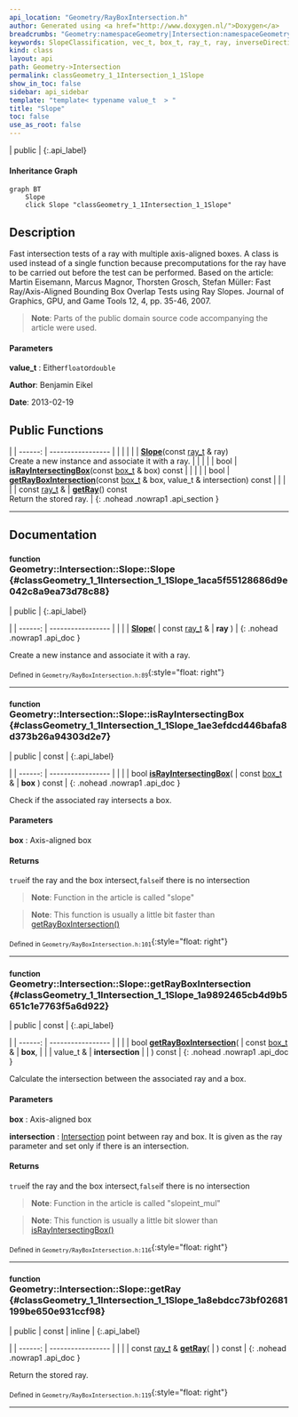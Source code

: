 ```yaml
---
api_location: "Geometry/RayBoxIntersection.h"
author: Generated using <a href="http://www.doxygen.nl/">Doxygen</a>
breadcrumbs: "Geometry:namespaceGeometry|Intersection:namespaceGeometry_1_1Intersection"
keywords: SlopeClassification, vec_t, box_t, ray_t, ray, inverseDirection, classification, xByY, xByZ, yByX, yByZ, zByY, zByX, c_xy, c_xz, c_yx, c_yz, c_zx, c_zy, Slope, isRayIntersectingBox, getRayBoxIntersection, getRay
kind: class
layout: api
path: Geometry->Intersection
permalink: classGeometry_1_1Intersection_1_1Slope
show_in_toc: false
sidebar: api_sidebar
template: "template< typename value_t  > "
title: "Slope"
toc: false
use_as_root: false
---
```


| public |
{:.api_label}

#### Inheritance Graph

```mermaid
graph BT
	Slope
	click Slope "classGeometry_1_1Intersection_1_1Slope"
```

## Description



Fast intersection tests of a ray with multiple axis-aligned boxes. A class is used instead of a single function because precomputations for the ray have to be carried out before the test can be performed. Based on the article: Martin Eisemann, Marcus Magnor, Thorsten Grosch, Stefan Müller: Fast Ray/Axis-Aligned Bounding Box Overlap Tests using Ray Slopes. Journal of Graphics, GPU, and Game Tools 12, 4, pp. 35-46, 2007.


> **Note**: Parts of the public domain source code accompanying the article were used.



#### Parameters
**value_t**
:  Either`float`or`double`





**Author**: Benjamin Eikel



**Date**: 2013-02-19





## Public Functions

|
| ------: | ----------------- |
|  | |
|  | **[Slope](#classGeometry_1_1Intersection_1_1Slope_1aca5f55128686d9e042c8a9ea73d78c88)**(const [ray_t](classGeometry_1_1%5F%5FRay) & ray) <br/> Create a new instance and associate it with a ray. |
|  | |
| bool | **[isRayIntersectingBox](#classGeometry_1_1Intersection_1_1Slope_1ae3efdcd446bafa8d373b26a94303d2e7)**(const [box_t](classGeometry_1_1%5F%5FBox) & box) const |
|  | |
| bool | **[getRayBoxIntersection](#classGeometry_1_1Intersection_1_1Slope_1a9892465cb4d9b5651c1e7763f5a6d922)**(const [box_t](classGeometry_1_1%5F%5FBox) & box, value_t & intersection) const |
|  | |
| const [ray_t](classGeometry_1_1%5F%5FRay) & | **[getRay](#classGeometry_1_1Intersection_1_1Slope_1a8ebdcc73bf02681199be650e931ccf98)**() const <br/> Return the stored ray. |
{: .nohead .nowrap1 .api_section }


-------------------------------------------------------------------

## Documentation

### <small>function</small><br/> Geometry::Intersection::Slope::Slope {#classGeometry_1_1Intersection_1_1Slope_1aca5f55128686d9e042c8a9ea73d78c88}

| public |
{:.api_label}

|
| ------: | ----------------- |
|  |
|  **[Slope](#classGeometry_1_1Intersection_1_1Slope_1aca5f55128686d9e042c8a9ea73d78c88)**( | const [ray_t](classGeometry_1_1%5F%5FRay) & | **ray** ) |
{: .nohead .nowrap1 .api_doc }

Create a new instance and associate it with a ray.





<sub>Defined in `Geometry/RayBoxIntersection.h:89`</sub>{:style="float: right"}

-------------------------------------------------------------------

### <small>function</small><br/> Geometry::Intersection::Slope::isRayIntersectingBox {#classGeometry_1_1Intersection_1_1Slope_1ae3efdcd446bafa8d373b26a94303d2e7}

| public | const |
{:.api_label}

|
| ------: | ----------------- |
|  |
| bool **[isRayIntersectingBox](#classGeometry_1_1Intersection_1_1Slope_1ae3efdcd446bafa8d373b26a94303d2e7)**( | const [box_t](classGeometry_1_1%5F%5FBox) & | **box** ) const |
{: .nohead .nowrap1 .api_doc }



Check if the associated ray intersects a box.


#### Parameters
**box**
:  Axis-aligned box




#### Returns
`true`if the ray and the box intersect,`false`if there is no intersection


> **Note**: Function in the article is called "slope"



> **Note**: This function is usually a little bit faster than [getRayBoxIntersection()](classGeometry_1_1Intersection_1_1Slope#classGeometry_1_1Intersection_1_1Slope_1a9892465cb4d9b5651c1e7763f5a6d922) 






<sub>Defined in `Geometry/RayBoxIntersection.h:101`</sub>{:style="float: right"}

-------------------------------------------------------------------

### <small>function</small><br/> Geometry::Intersection::Slope::getRayBoxIntersection {#classGeometry_1_1Intersection_1_1Slope_1a9892465cb4d9b5651c1e7763f5a6d922}

| public | const |
{:.api_label}

|
| ------: | ----------------- |
|  |
| bool **[getRayBoxIntersection](#classGeometry_1_1Intersection_1_1Slope_1a9892465cb4d9b5651c1e7763f5a6d922)**( | const [box_t](classGeometry_1_1%5F%5FBox) & | **box**, |
| | value_t & | **intersection** |
|   ) const |
{: .nohead .nowrap1 .api_doc }



Calculate the intersection between the associated ray and a box.


#### Parameters
**box**
:  Axis-aligned box



**intersection**
:   [Intersection](namespaceGeometry_1_1Intersection) point between ray and box. It is given as the ray parameter and set only if there is an intersection.




#### Returns
`true`if the ray and the box intersect,`false`if there is no intersection


> **Note**: Function in the article is called "slopeint_mul"



> **Note**: This function is usually a little bit slower than [isRayIntersectingBox()](classGeometry_1_1Intersection_1_1Slope#classGeometry_1_1Intersection_1_1Slope_1ae3efdcd446bafa8d373b26a94303d2e7) 






<sub>Defined in `Geometry/RayBoxIntersection.h:116`</sub>{:style="float: right"}

-------------------------------------------------------------------

### <small>function</small><br/> Geometry::Intersection::Slope::getRay {#classGeometry_1_1Intersection_1_1Slope_1a8ebdcc73bf02681199be650e931ccf98}

| public | const | inline |
{:.api_label}

|
| ------: | ----------------- |
|  |
| const [ray_t](classGeometry_1_1%5F%5FRay) & **[getRay](#classGeometry_1_1Intersection_1_1Slope_1a8ebdcc73bf02681199be650e931ccf98)**( |  ) const |
{: .nohead .nowrap1 .api_doc }

Return the stored ray.





<sub>Defined in `Geometry/RayBoxIntersection.h:119`</sub>{:style="float: right"}

-------------------------------------------------------------------

